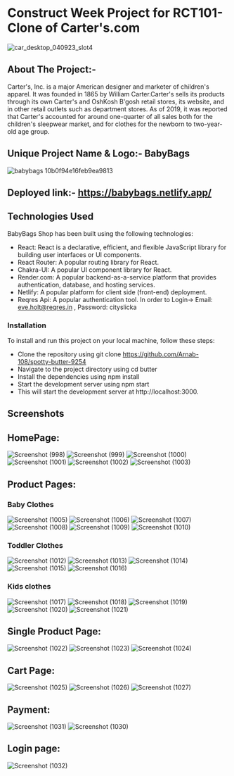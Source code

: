 # Construct Week Project for RCT101-Clone of Carter's.com

![car_desktop_040923_slot4](https://user-images.githubusercontent.com/112754648/231073675-90d825ee-7c74-4f94-9d92-7fee5a3584b1.jpg)

## About The Project:-
Carter's, Inc. is a major American designer and marketer of children's apparel. It was founded in 1865 by William Carter.Carter's sells its products through its own Carter's and OshKosh B'gosh retail stores, its website, and in other retail outlets such as department stores. As of 2019, it was reported that Carter's accounted for around one-quarter of all sales both for the children's sleepwear market, and for clothes for the newborn to two-year-old age group.

## Unique Project Name & Logo:- BabyBags 
![babybags 10b0f94e16feb9ea9813](https://user-images.githubusercontent.com/112754648/231075913-c519bd72-b8f4-4f2b-aadc-e31c5c665e8e.png)

## Deployed link:- https://babybags.netlify.app/
## Technologies Used
BabyBags Shop has been built using the following technologies:
- React: React is a declarative, efficient, and flexible JavaScript library for building user interfaces or UI components.
- React Router: A popular routing library for React.
- Chakra-UI: A popular UI component library for React.
- Render.com: A popular backend-as-a-service platform that provides authentication, database, and hosting services.
- Netlify: A popular platform for client side (front-end) deployment.
- Reqres Api: A popular authentication tool. In order to Login-> Email: eve.holt@reqres.in , Password: cityslicka
### Installation
To install and run this project on your local machine, follow these steps:
- Clone the repository using git clone https://github.com/Arnab-108/spotty-butter-9254
- Navigate to the project directory using cd butter
- Install the dependencies using npm install
- Start the development server using npm start
- This will start the development server at http://localhost:3000.

## Screenshots

## HomePage:
![Screenshot (998)](https://user-images.githubusercontent.com/112754648/231080881-bfa6be51-cad1-4f0a-b9e9-443752c5a7db.png)
![Screenshot (999)](https://user-images.githubusercontent.com/112754648/231080910-ac52dc92-4390-42ae-9777-50c4172b2e18.png)
![Screenshot (1000)](https://user-images.githubusercontent.com/112754648/231080927-36939d74-988c-4875-8ee9-d2f34d24af31.png)
![Screenshot (1001)](https://user-images.githubusercontent.com/112754648/231081044-f9c98bfe-9556-4a02-85bc-9339ffe0b20a.png)
![Screenshot (1002)](https://user-images.githubusercontent.com/112754648/231081055-2f2b4afc-6285-45ec-a072-521ff4f23e59.png)
![Screenshot (1003)](https://user-images.githubusercontent.com/112754648/231081091-45b938b3-1509-463e-88d1-33a70c8303ff.png)

## Product Pages:
### Baby Clothes
![Screenshot (1005)](https://user-images.githubusercontent.com/112754648/231082983-8a5ec546-2730-46ea-ba84-f1af90544c2e.png)
![Screenshot (1006)](https://user-images.githubusercontent.com/112754648/231083032-44279f02-7887-47e6-9d84-1b8e133e2901.png)
![Screenshot (1007)](https://user-images.githubusercontent.com/112754648/231083050-71458be6-cc26-47d4-a671-d19cdebdcbda.png)
![Screenshot (1008)](https://user-images.githubusercontent.com/112754648/231083083-f70c4aa1-4594-4480-bc5f-118fef0dd0ee.png)
![Screenshot (1009)](https://user-images.githubusercontent.com/112754648/231083110-1f868b4f-6df5-42c5-b9c1-0305b8c796f8.png)
![Screenshot (1010)](https://user-images.githubusercontent.com/112754648/231083128-08ed1b06-0815-445e-a26c-883d9536d00d.png)

### Toddler Clothes
![Screenshot (1012)](https://user-images.githubusercontent.com/112754648/231086294-68a0c029-664f-4c4e-8851-566810422d6a.png)
![Screenshot (1013)](https://user-images.githubusercontent.com/112754648/231085855-75d7662e-8e10-4020-a427-e08391b57be6.png)
![Screenshot (1014)](https://user-images.githubusercontent.com/112754648/231085878-662fe937-3f11-4371-b1ad-e1fe93044545.png)
![Screenshot (1015)](https://user-images.githubusercontent.com/112754648/231085940-ed41f509-1fd6-4fd6-9f9f-4400a0b8ae5b.png)
![Screenshot (1016)](https://user-images.githubusercontent.com/112754648/231085974-fec36f64-2570-4d8f-904c-e57548b0723e.png)

### Kids clothes
![Screenshot (1017)](https://user-images.githubusercontent.com/112754648/231087465-ccb5a885-2645-4693-a30c-16d1d980ddcd.png)
![Screenshot (1018)](https://user-images.githubusercontent.com/112754648/231087378-a2a23114-3ff6-43cf-a8c3-988d66da1a7d.png)
![Screenshot (1019)](https://user-images.githubusercontent.com/112754648/231087405-68232f71-a476-4925-a5ba-72cbadf5c790.png)
![Screenshot (1020)](https://user-images.githubusercontent.com/112754648/231087513-9e1c6288-f605-44b1-9174-cdd96bcfdb6f.png)
![Screenshot (1021)](https://user-images.githubusercontent.com/112754648/231087538-e4adc703-1cdd-44b0-b2dc-9764b2c03026.png)

## Single Product Page:
![Screenshot (1022)](https://user-images.githubusercontent.com/112754648/231088127-21233cf3-41d4-44d0-b211-f64391f00042.png)
![Screenshot (1023)](https://user-images.githubusercontent.com/112754648/231088142-7ad8ceed-1054-4e4a-92c7-b2f553873c59.png)
![Screenshot (1024)](https://user-images.githubusercontent.com/112754648/231088162-c4037ddd-ca8f-434e-a479-38343cb0c1cd.png)

## Cart Page:
![Screenshot (1025)](https://user-images.githubusercontent.com/112754648/231089207-3ce850db-b760-44e5-bd96-7d210d3874f9.png)
![Screenshot (1026)](https://user-images.githubusercontent.com/112754648/231089227-a0db0fdc-c471-4e5a-a396-cf3000f14f44.png)
![Screenshot (1027)](https://user-images.githubusercontent.com/112754648/231089249-ba33b859-492c-486d-bd65-68be9266bb16.png)

## Payment:
![Screenshot (1031)](https://user-images.githubusercontent.com/112754648/231090170-0216821c-9bab-427d-805f-041d47763681.png)
![Screenshot (1030)](https://user-images.githubusercontent.com/112754648/231090209-8a3ec2f3-26d2-4af2-9084-7255cbd5441c.png)

## Login page:
![Screenshot (1032)](https://user-images.githubusercontent.com/112754648/231090632-18dadb8a-a511-41e6-97f0-5323aea27f4f.png)

